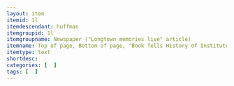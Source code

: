 ```yaml
---
layout: item
itemid: 1l
itemdescendant: huffman
itemgroupid: 1l
itemgroupname: Newspaper ("Longtown memories live" article)
itemname: Top of page, Bottom of page, "Book Tells History of Institute"
itemtype: text
shortdesc: 
categories: [  ]
tags: [  ]
---
```







